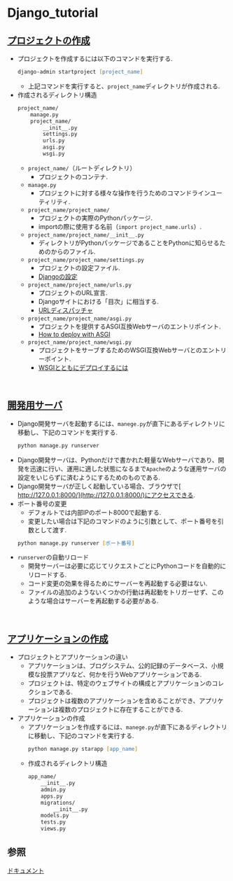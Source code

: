 # Django_tutorial

## [プロジェクトの作成](https://docs.djangoproject.com/ja/4.2/intro/tutorial01/#creating-a-project)
* プロジェクトを作成するには以下のコマンドを実行する.
	```zsh
	django-admin startproject [project_name]
	```
	* 上記コマンドを実行すると、`project_name`ディレクトリが作成される.
* 作成されるディレクトリ構造
	```zsh
	project_name/
		manage.py
		project_name/
			__init__.py
			settings.py
			urls.py
			asgi.py
			wsgi.py
	```
	* `project_name/`（ルートディレクトリ）
		* プロジェクトのコンテナ.
	* `manage.py`
		* プロジェクトに対する様々な操作を行うためのコマンドラインユーティリティ.
	* `project_name/project_name/`
		* プロジェクトの実際のPythonパッケージ.
		* importの際に使用する名前（`import project_name.urls`）.
	* `project_name/project_name/__init__.py`
		* ディレクトリがPythonパッケージであることをPythonに知らせるためのからのファイル.
	* `project_name/project_name/settings.py`
		* プロジェクトの設定ファイル.
		* [Djangoの設定](https://docs.djangoproject.com/ja/4.2/topics/settings/)
	* `project_name/project_name/urls.py`
		* プロジェクトのURL宣言.
		* Djangoサイトにおける「目次」に相当する.
		* [URLディスパッチャ](https://docs.djangoproject.com/ja/4.2/topics/http/urls/)
	* `project_name/project_name/asgi.py`
		* プロジェクトを提供するASGI互換Webサーバのエントリポイント.
		* [How to deploy with ASGI](https://docs.djangoproject.com/ja/4.2/howto/deployment/asgi/)
	* `project_name/project_name/wsgi.py`
		* プロジェクトをサーブするためのWSGI互換Webサーバとのエントリーポイント.
		* [WSGIとともにデプロイするには](https://docs.djangoproject.com/ja/4.2/howto/deployment/wsgi/)
<br />

## [開発用サーバ](https://docs.djangoproject.com/ja/4.2/intro/tutorial01/#the-development-server)
* Django開発サーバを起動するには、`manege.py`が直下にあるディレクトリに移動し、下記のコマンドを実行する.
	```zsh
	python manage.py runserver
	```
* Django開発サーバは、Pythonだけで書かれた軽量なWebサーバであり、開発を迅速に行い、運用に適した状態になるまで`Apache`のような運用サーバの設定をいじらずに済むようにするためのものである.
* Django開発サーバが正しく起動している場合、ブラウザで[ http://127.0.0.1:8000/](http://127.0.0.1:8000/)にアクセスできる.
* ポート番号の変更
	* デフォルトでは内部IPのポート8000で起動する.
	* 変更したい場合は下記のコマンドのように引数として、ポート番号を引数として渡す.
	```zsh
	python manage.py runserver [ポート番号]
	```
* `runserver`の自動リロード
	* 開発サーバーは必要に応じてリクエストごとにPythonコードを自動的にリロードする.
	* コード変更の効果を得るためにサーバーを再起動する必要はない.
	* ファイルの追加のようないくつかの行動は再起動をトリガーせず、このような場合はサーバーを再起動する必要がある.
<br />

## [アプリケーションの作成](https://docs.djangoproject.com/ja/4.2/intro/tutorial01/#creating-the-polls-app)
* プロジェクトとアプリケーションの違い
	* アプリケーションは、ブログシステム、公的記録のデータベース、小規模な投票アプリなど、何かを行うWebアプリケーションである.
	* プロジェクトは、特定のウェブサイトの構成とアプリケーションのコレクションである.
	* プロジェクトは複数のアプリケーションを含めることができ、アプリケーションは複数のプロジェクトに存在することができる.
* アプリケーションの作成
	* アプリケーションを作成するには、`manege.py`が直下にあるディレクトリに移動し、下記のコマンドを実行する.
		```zsh
		python manage.py starapp [app_name]
		```
	* 作成されるディレクトリ構造
		```zsh
		app_name/
			__init__.py
			admin.py
			apps.py
			migrations/
				__init__.py
			models.py
			tests.py
			views.py
		```

## 参照
[ドキュメント](https://docs.djangoproject.com/ja/4.2/intro/)